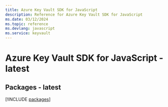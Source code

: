 ```yaml
---
title: Azure Key Vault SDK for JavaScript
description: Reference for Azure Key Vault SDK for JavaScript
ms.date: 03/12/2024
ms.topic: reference
ms.devlang: javascript
ms.service: keyvault
---
```

# Azure Key Vault SDK for JavaScript - latest
## Packages - latest
[!INCLUDE [packages](key-vault-index.md)]